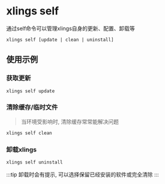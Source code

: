 # xlings self

通过self命令可以管理xlings自身的更新、配置、卸载等

```
xlings self [update | clean | uninstall]
```

## 使用示例

### 获取更新

```bash
xlings self update
```

### 清除缓存/临时文件

> 当环境受影响时, 清除缓存常常能解决问题

```bash
xlings self clean
```

### 卸载xlings

```bash
xlings self uninstall
```

:::tip
卸载时会有提示, 可以选择保留已经安装的软件或完全清除
:::